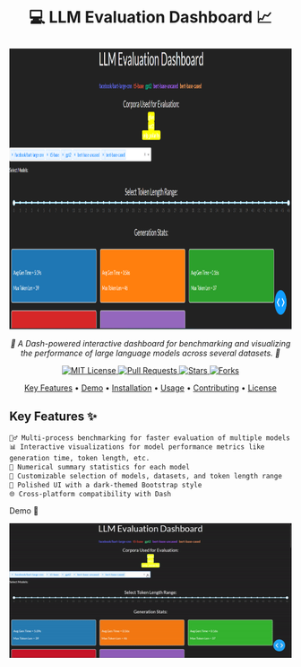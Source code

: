 # <p align="center"> <b>💻 LLM Evaluation Dashboard 📈</b> </p>

<p align="center"> <img width="1500" img height="500" src="https://github.com/SouravD-Me/LLM-Evaluation-Dashboard/blob/main/LLM%20Evaluation%20Dashboard.png"> </p> 
<p align="center"> <em>🌟 A Dash-powered interactive dashboard for benchmarking and visualizing the performance of large language models across several datasets. 🌟</em> </p> 
<p align="center"> <a href="https://github.com/Sourav-Das1996/llm_evaluation_dashboard/blob/main/LICENSE"> <img src="https://img.shields.io/badge/license-MIT-blue.svg" alt="MIT License"> </a> 
    <a href="https://github.com/Sourav-Das1996/llm_evaluation_dashboard/pulls"> <img src="https://img.shields.io/github/issues-pr/Sourav-Das1996/llm_evaluation_dashboard.svg" alt="Pull Requests"> </a> 
    <a href="https://github.com/Sourav-Das1996/llm_evaluation_dashboard/stargazers"> <img src="https://img.shields.io/github/stars/Sourav-Das1996/llm_evaluation_dashboard.svg" alt="Stars"> </a> <a href="https://github.com/Sourav-Das1996/llm_evaluation_dashboard/network/members"> <img src="https://img.shields.io/github/forks/Sourav-Das1996/llm_evaluation_dashboard.svg" alt="Forks"> </a> </p> 
<p align="center"> <a href="#key-features">Key Features</a> • <a href="#demo">Demo</a> • <a href="#installation">Installation</a> • <a href="#usage">Usage</a> • <a href="#contributing">Contributing</a> • <a href="#license">License</a> </p>

## Key Features ✨

    🏃‍♂️ Multi-process benchmarking for faster evaluation of multiple models
    📊 Interactive visualizations for model performance metrics like generation time, token length, etc.
    🔢 Numerical summary statistics for each model
    🌈 Customizable selection of models, datasets, and token length range
    🎨 Polished UI with a dark-themed Bootstrap style
    🌐 Cross-platform compatibility with Dash

Demo 🎥
<p align="center"> <img src="https://github.com/SouravD-Me/LLM-Evaluation-Dashboard/blob/main/LLM%20Evaluation%20-%20MiniDemo.gif" alt="Demo GIF"> </p>
